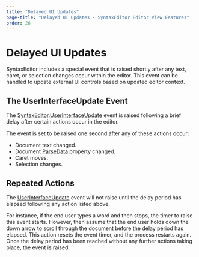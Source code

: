 ```yaml
---
title: "Delayed UI Updates"
page-title: "Delayed UI Updates - SyntaxEditor Editor View Features"
order: 26
---
```

# Delayed UI Updates

SyntaxEditor includes a special event that is raised shortly after any text, caret, or selection changes occur within the editor.  This event can be handled to update external UI controls based on updated editor context.

## The UserInterfaceUpdate Event

The [SyntaxEditor](xref:@ActiproUIRoot.Controls.SyntaxEditor.SyntaxEditor).[UserInterfaceUpdate](xref:@ActiproUIRoot.Controls.SyntaxEditor.SyntaxEditor.UserInterfaceUpdate) event is raised following a brief delay after certain actions occur in the editor.

The event is set to be raised one second after any of these actions occur:

- Document text changed.
- Document [ParseData](xref:ActiproSoftware.Text.ICodeDocument.ParseData) property changed.
- Caret moves.
- Selection changes.

## Repeated Actions

The [UserInterfaceUpdate](xref:@ActiproUIRoot.Controls.SyntaxEditor.SyntaxEditor.UserInterfaceUpdate) event will not raise until the delay period has elapsed following any action listed above.

For instance, if the end user types a word and then stops, the timer to raise this event starts.  However, then assume that the end user holds down the down arrow to scroll through the document before the delay period has elapsed.  This action resets the event timer, and the process restarts again.  Once the delay period has been reached without any further actions taking place, the event is raised.
